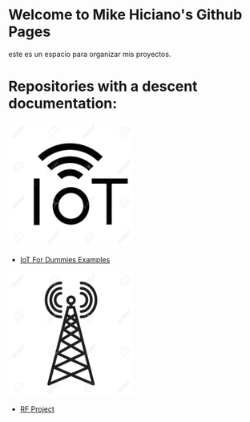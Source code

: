 # Welcome to Mike Hiciano's Github Pages

este es un espacio para organizar mis proyectos.

# Repositories with a descent documentation:

<img src="./images/iot.jpg" width="250">

* [IoT For Dummies Examples](https://mikehiciano.github.io/iot-for-dummies-examples/) 

<img src="./images/rf.jpg" width="250">

* [RF Project](https://mikehiciano.github.io/rfproject/)